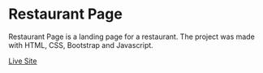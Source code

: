 # Restaurant Page

Restaurant Page is a landing page for a restaurant. The project was made with HTML, CSS, Bootstrap and Javascript.

[Live Site](https://tildadares.github.io/restaurant-page)